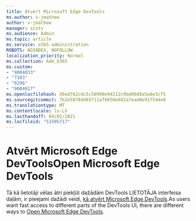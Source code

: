 ```yaml
---
title: Atvērt Microsoft Edge DevTools
ms.author: v-jmathew
author: v-jmathew
manager: scotv
ms.audience: Admin
ms.topic: article
ms.service: o365-administration
ROBOTS: NOINDEX, NOFOLLOW
localization_priority: Normal
ms.collection: Adm_O365
ms.custom:
- "9004033"
- "7103"
- "8296"
- "9004617"
ms.openlocfilehash: d9ad762c4c5c50990e94212c9bd00d8a5e8e3cf5
ms.sourcegitcommit: 7b2e5078dd65f11af6650e692a7ea48e91f544e0
ms.translationtype: MT
ms.contentlocale: lv-LV
ms.lasthandoff: 04/02/2021
ms.locfileid: "51505717"
---
```

# <a name="open-microsoft-edge-devtools"></a><span data-ttu-id="9ea3f-102">Atvērt Microsoft Edge DevTools</span><span class="sxs-lookup"><span data-stu-id="9ea3f-102">Open Microsoft Edge DevTools</span></span>

<span data-ttu-id="9ea3f-103">Tā kā lietotāji vēlas ātri piekļūt dažādām DevTools LIETOTĀJA interfeisa daļām, ir pieejami dažādi veidi, [kā atvērt Microsoft Edge DevTools](https://go.microsoft.com/fwlink/?linkid=2135152).</span><span class="sxs-lookup"><span data-stu-id="9ea3f-103">As users want fast access to different parts of the DevTools UI, there are different ways to [Open Microsoft Edge DevTools](https://go.microsoft.com/fwlink/?linkid=2135152).</span></span>
